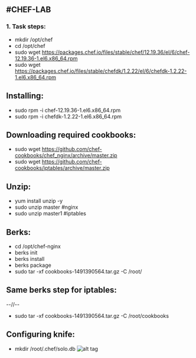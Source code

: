 #CHEF-LAB
---

### 1. Task steps:
 - mkdir /opt/chef
 - cd /opt/chef
 - sudo wget https://packages.chef.io/files/stable/chef/12.19.36/el/6/chef-12.19.36-1.el6.x86_64.rpm
 - sudo wget https://packages.chef.io/files/stable/chefdk/1.2.22/el/6/chefdk-1.2.22-1.el6.x86_64.rpm

## Installing:
 - sudo rpm -i chef-12.19.36-1.el6.x86_64.rpm 
 - sudo rpm -i chefdk-1.2.22-1.el6.x86_64.rpm

## Downloading required cookbooks:
 - sudo wget https://github.com/chef-cookbooks/chef_nginx/archive/master.zip
 - sudo wget https://github.com/chef-cookbooks/iptables/archive/master.zip
 
## Unzip:
 - yum install unzip -y
 - sudo unzip master #nginx
 - sudo unzip master1 #iptables
## Berks:
 - cd /opt/chef-nginx
 - berks init
 - berks install
 - berks package
 - sudo tar -xf cookbooks-1491390564.tar.gz -C /root/
## Same berks step for iptables:
 --//--
 - sudo tar -xf cookbooks-1491390564.tar.gz -C /root/cookbooks
## Configuring knife:
 - mkdir /root/.chef/solo.db
![alt tag](https://raw.githubusercontent.com/username/projectname/branch/path/to/img.png)
 

 
